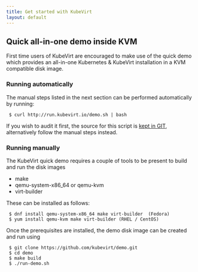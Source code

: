 ```yaml
---
title: Get started with KubeVirt
layout: default
---
```


## Quick all-in-one demo inside KVM

First time users of KubeVirt are encouraged to make use of the quick demo which
provides an all-in-one Kubernetes & KubeVirt installation in a KVM compatible
disk image.

### Running automatically

The manual steps listed in the next section can be performed automatically
by running:

```shell
 $ curl http://run.kubevirt.io/demo.sh | bash
```

If you wish to audit it first, the source for this script is [kept in
GIT](https://github.com/kubevirt/run), alternatively follow the manual
steps instead.

### Running manually

The KubeVirt quick demo requires a couple of tools to be present to build
and run the disk images

* make
* qemu-system-x86_64 or qemu-kvm
* virt-builder

These can be installed as follows:

```shell
 $ dnf install qemu-system-x86_64 make virt-builder  (Fedora)
 $ yum install qemu-kvm make virt-builder (RHEL / CentOS)
```

Once the prerequisites are installed, the demo disk image can be created and run
using

```shell
 $ git clone https://github.com/kubevirt/demo.git
 $ cd demo
 $ make build
 $ ./run-demo.sh
```

